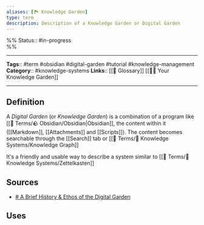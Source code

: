 ```yaml
---
aliases: [🏞 Knowledge Garden]
type: term
description: Description of a Knowledge Garden or Digital Garden
---
```

%%
Status:: #in-progress  
%%

---
**Tags**:: #term #obsidian #digital-garden #tutorial #knowledge-management 
**Category**:: #knowledge-systems
**Links**:: [[📇 Glossary]] [[👩‍🌾 Your Knowledge Garden]]

---

## Definition
A *Digital Garden* (or *Knowledge Garden*) is a combination of a program like [[📇 Terms/🪨 Obsidian/Obsidian|Obsidian]], the content within it ([[Markdown]], [[Attachments]] and [[Scripts]]). The content becomes searchable through the [[Search]] tab or [[📇 Terms/🧠 Knowledge Systems/Knowledge Graph]]

It's a friendly and usable way to describe a system similar to [[📇 Terms/🧠 Knowledge Systems/Zettelkasten]]

## Sources
- [# A Brief History & Ethos of the Digital Garden](https://maggieappleton.com/garden-history)

## Uses
<!-- Provide some example uses of the term, or where it may be used -->